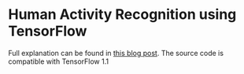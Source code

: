 # Human Activity Recognition using TensorFlow

Full explanation can be found in [this blog post](https://medium.com/@curiousily/human-activity-recognition-using-lstms-on-android-tensorflow-for-hackers-part-vi-492da5adef64). The source code is compatible with TensorFlow 1.1
